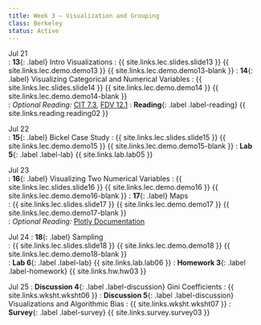 ```yaml
---
title: Week 3 — Visualization and Grouping
class: Berkeley
status: Active
---
```


Jul 21  
: **13**{: .label} Intro Visualizations
    : {{ site.links.lec.slides.slide13 }} {{ site.links.lec.demo.demo13 }} {{ site.links.lec.demo.demo13-blank }} 
: **14**{: .label} Visualizing Categorical and Numerical Variables
    : {{ site.links.lec.slides.slide14 }} {{ site.links.lec.demo.demo14 }} {{ site.links.lec.demo.demo14-blank }}  
: *Optional Reading:* [CIT 7.3](https://inferentialthinking.com/chapters/07/3/Overlaid_Graphs.html), [FDV 12.1](https://clauswilke.com/dataviz/visualizing-associations.html#associations-scatterplots)
: **Reading**{: .label .label-reading} {{ site.links.reading.reading02 }}  

Jul 22  
: **15**{: .label} Bickel Case Study
    : {{ site.links.lec.slides.slide15 }} {{ site.links.lec.demo.demo15 }} {{ site.links.lec.demo.demo15-blank }} 
: **Lab 5**{: .label .label-lab} {{ site.links.lab.lab05 }}

Jul 23  
: **16**{: .label} Visualizing Two Numerical Variables
    : {{ site.links.lec.slides.slide16 }} {{ site.links.lec.demo.demo16 }} {{ site.links.lec.demo.demo16-blank }}
: **17**{: .label} Maps  
    : {{ site.links.lec.slides.slide17 }} {{ site.links.lec.demo.demo17 }} {{ site.links.lec.demo.demo17-blank }}  
: *Optional Reading:* [Plotly Documentation](https://plotly.com/python/plotly-express/)

Jul 24
: **18**{: .label} Sampling  
    : {{ site.links.lec.slides.slide18 }} {{ site.links.lec.demo.demo18 }} {{ site.links.lec.demo.demo18-blank }}  
: **Lab 6**{: .label .label-lab} {{ site.links.lab.lab06 }}
: **Homework 3**{: .label .label-homework} {{ site.links.hw.hw03 }}  

Jul 25 
: **Discussion 4**{: .label .label-discussion} Gini Coefficients
    : {{ site.links.wksht.wksht06 }}
: **Discussion 5**{: .label .label-discussion} Visualizations and Algorithmic Bias
    : {{ site.links.wksht.wksht07 }}
: **Survey**{: .label .label-survey} {{ site.links.survey.survey03 }}